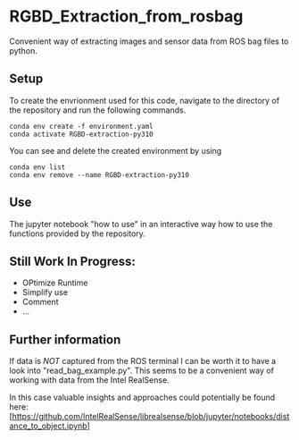 # RGBD_Extraction_from_rosbag
Convenient way of extracting images and sensor data from ROS bag files to python.

## Setup
To create the envrionment used for this code, navigate to the directory of the repository and run the following commands.

    conda env create -f environment.yaml
    conda activate RGBD-extraction-py310

You can see and delete the created environment by using

    conda env list
    conda env remove --name RGBD-extraction-py310

## Use
The jupyter notebook "how to use" in an interactive way how to use the functions provided by the repository. 


## Still Work In Progress:
* OPtimize Runtime
* Simplify use
* Comment
* ...


## Further information
If data is *NOT* captured from the ROS terminal I can be worth it to have a look into "read_bag_example.py". This seems to be a convenient way of working with data from the Intel RealSense.

In this case valuable insights and approaches could potentially be found here: [https://github.com/IntelRealSense/librealsense/blob/jupyter/notebooks/distance_to_object.ipynb]  

